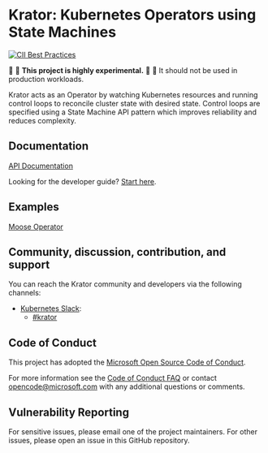 # Krator: Kubernetes Operators using State Machines

[![CII Best Practices](https://bestpractices.coreinfrastructure.org/projects/5066/badge)](https://bestpractices.coreinfrastructure.org/projects/5066)

:construction: :construction: **This project is highly experimental.**
:construction: :construction: It should not be used in production workloads.

Krator acts as an Operator by watching Kubernetes resources and running
control loops to reconcile cluster state with desired state. Control loops are
specified using a State Machine API pattern which improves reliability and
reduces complexity.

## Documentation

[API Documentation](https://docs.rs/krator)

Looking for the developer guide? [Start here](docs/community/developers.md).

## Examples

[Moose Operator](crates/krator/examples)

## Community, discussion, contribution, and support

You can reach the Krator community and developers via the following channels:

- [Kubernetes Slack](https://kubernetes.slack.com):
  - [#krator](https://kubernetes.slack.com/messages/krator)

## Code of Conduct

This project has adopted the [Microsoft Open Source Code of
Conduct](https://opensource.microsoft.com/codeofconduct/).

For more information see the [Code of Conduct
FAQ](https://opensource.microsoft.com/codeofconduct/faq/) or contact
[opencode@microsoft.com](mailto:opencode@microsoft.com) with any additional
questions or comments.

## Vulnerability Reporting

For sensitive issues, please email one of the project maintainers. For
other issues, please open an issue in this GitHub repository. 
